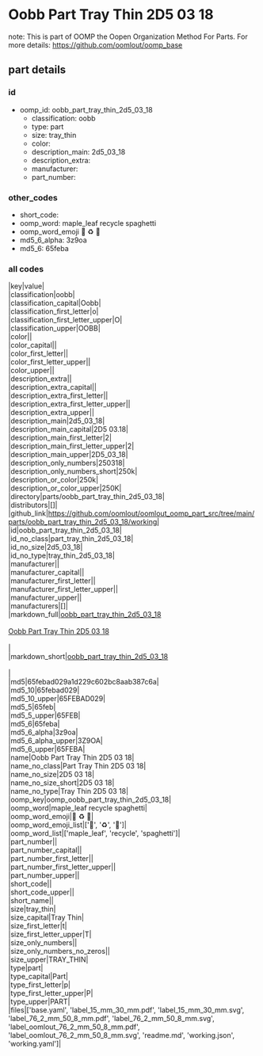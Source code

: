 # Oobb Part Tray Thin 2D5 03 18  

note: This is part of OOMP the Oopen Organization Method For Parts. For more details: https://github.com/oomlout/oomp_base

##  part details





### id
* oomp_id: oobb_part_tray_thin_2d5_03_18
  * classification: oobb
  * type: part
  * size: tray_thin
  * color: 
  * description_main: 2d5_03_18
  * description_extra: 
  * manufacturer: 
  * part_number: 

### other_codes
* short_code: 
* oomp_word: maple_leaf recycle spaghetti
* oomp_word_emoji :maple_leaf: :recycle: :spaghetti:
* md5_6_alpha: 3z9oa
* md5_6: 65feba

### all codes 
|key|value|  
|classification|oobb|  
|classification_capital|Oobb|  
|classification_first_letter|o|  
|classification_first_letter_upper|O|  
|classification_upper|OOBB|  
|color||  
|color_capital||  
|color_first_letter||  
|color_first_letter_upper||  
|color_upper||  
|description_extra||  
|description_extra_capital||  
|description_extra_first_letter||  
|description_extra_first_letter_upper||  
|description_extra_upper||  
|description_main|2d5_03_18|  
|description_main_capital|2D5 03.18|  
|description_main_first_letter|2|  
|description_main_first_letter_upper|2|  
|description_main_upper|2D5_03_18|  
|description_only_numbers|250318|  
|description_only_numbers_short|250k|  
|description_or_color|250k|  
|description_or_color_upper|250K|  
|directory|parts/oobb_part_tray_thin_2d5_03_18|  
|distributors|[]|  
|github_link|https://github.com/oomlout/oomlout_oomp_part_src/tree/main/parts/oobb_part_tray_thin_2d5_03_18/working|  
|id|oobb_part_tray_thin_2d5_03_18|  
|id_no_class|part_tray_thin_2d5_03_18|  
|id_no_size|2d5_03_18|  
|id_no_type|tray_thin_2d5_03_18|  
|manufacturer||  
|manufacturer_capital||  
|manufacturer_first_letter||  
|manufacturer_first_letter_upper||  
|manufacturer_upper||  
|manufacturers|[]|  
|markdown_full|[oobb_part_tray_thin_2d5_03_18](https://github.com/oomlout/oomlout_oomp_part_src/tree/main/parts/oobb_part_tray_thin_2d5_03_18/working)<br>[](https://github.com/oomlout/oomlout_oomp_part_src/tree/main/parts/oobb_part_tray_thin_2d5_03_18/working)<br>[Oobb Part Tray Thin 2D5 03 18](https://github.com/oomlout/oomlout_oomp_part_src/tree/main/parts/oobb_part_tray_thin_2d5_03_18/working)<br><br>|  
|markdown_short|[oobb_part_tray_thin_2d5_03_18](https://github.com/oomlout/oomlout_oomp_part_src/tree/main/parts/oobb_part_tray_thin_2d5_03_18/working)<br><br>|  
|md5|65febad029a1d229c602bc8aab387c6a|  
|md5_10|65febad029|  
|md5_10_upper|65FEBAD029|  
|md5_5|65feb|  
|md5_5_upper|65FEB|  
|md5_6|65feba|  
|md5_6_alpha|3z9oa|  
|md5_6_alpha_upper|3Z9OA|  
|md5_6_upper|65FEBA|  
|name|Oobb Part Tray Thin 2D5 03 18|  
|name_no_class|Part Tray Thin 2D5 03 18|  
|name_no_size|2D5 03 18|  
|name_no_size_short|2D5 03 18|  
|name_no_type|Tray Thin 2D5 03 18|  
|oomp_key|oomp_oobb_part_tray_thin_2d5_03_18|  
|oomp_word|maple_leaf recycle spaghetti|  
|oomp_word_emoji|:maple_leaf: :recycle: :spaghetti:|  
|oomp_word_emoji_list|[':maple_leaf:', ':recycle:', ':spaghetti:']|  
|oomp_word_list|['maple_leaf', 'recycle', 'spaghetti']|  
|part_number||  
|part_number_capital||  
|part_number_first_letter||  
|part_number_first_letter_upper||  
|part_number_upper||  
|short_code||  
|short_code_upper||  
|short_name||  
|size|tray_thin|  
|size_capital|Tray Thin|  
|size_first_letter|t|  
|size_first_letter_upper|T|  
|size_only_numbers||  
|size_only_numbers_no_zeros||  
|size_upper|TRAY_THIN|  
|type|part|  
|type_capital|Part|  
|type_first_letter|p|  
|type_first_letter_upper|P|  
|type_upper|PART|  
|files|['base.yaml', 'label_15_mm_30_mm.pdf', 'label_15_mm_30_mm.svg', 'label_76_2_mm_50_8_mm.pdf', 'label_76_2_mm_50_8_mm.svg', 'label_oomlout_76_2_mm_50_8_mm.pdf', 'label_oomlout_76_2_mm_50_8_mm.svg', 'readme.md', 'working.json', 'working.yaml']|  
